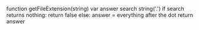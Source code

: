 function getFileExtension(string)
	var answer
	search string('.')
	if search returns nothing:
		return false
	else: 
		answer = everything after the dot
		return answer

